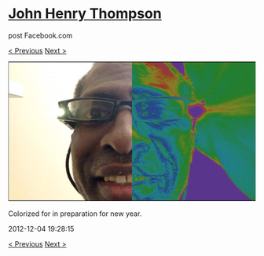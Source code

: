 # [John Henry Thompson](../README.md)
post Facebook.com

[< Previous](2013-01-03-8.md) [Next >](2012-11-04-1.md)

[![](../media/2012-12-04/Timeline-Photos-Colorized-for-in-preparation-for-new-year.jpg)](../README.md)

Colorized for in preparation for new year.

2012-12-04 19:28:15

[< Previous](2013-01-03-8.md) [Next >](2012-11-04-1.md)